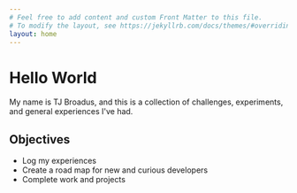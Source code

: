 ```yaml
---
# Feel free to add content and custom Front Matter to this file.
# To modify the layout, see https://jekyllrb.com/docs/themes/#overriding-theme-defaults
layout: home
---
```


# Hello World

My name is TJ Broadus, and this is a collection of challenges, experiments, and general experiences I've had.

## Objectives

* Log my experiences
* Create a road map for new and curious developers
* Complete work and projects
